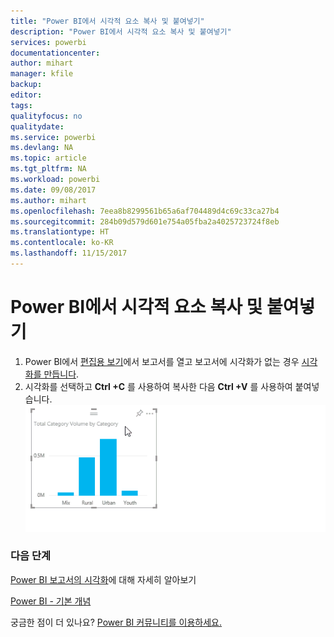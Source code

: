 ```yaml
---
title: "Power BI에서 시각적 요소 복사 및 붙여넣기"
description: "Power BI에서 시각적 요소 복사 및 붙여넣기"
services: powerbi
documentationcenter: 
author: mihart
manager: kfile
backup: 
editor: 
tags: 
qualityfocus: no
qualitydate: 
ms.service: powerbi
ms.devlang: NA
ms.topic: article
ms.tgt_pltfrm: NA
ms.workload: powerbi
ms.date: 09/08/2017
ms.author: mihart
ms.openlocfilehash: 7eea8b8299561b65a6af704489d4c69c33ca27b4
ms.sourcegitcommit: 284b09d579d601e754a05fba2a4025723724f8eb
ms.translationtype: HT
ms.contentlocale: ko-KR
ms.lasthandoff: 11/15/2017
---
```

# <a name="copy-and-paste-a-visualization-in-power-bi"></a>Power BI에서 시각적 요소 복사 및 붙여넣기
1. Power BI에서 [편집용 보기](service-reading-view-and-editing-view.md)에서 보고서를 열고 보고서에 시각화가 없는 경우 [시각화를 만듭니다](power-bi-report-add-visualizations-i.md). 
2. 시각화를 선택하고 **Ctrl +C** 를 사용하여 복사한 다음 **Ctrl +V** 를 사용하여 붙여넣습니다.  
   ![](media/power-bi-visualization-copy-paste/copypasteviznew.gif)

### <a name="next-steps"></a>다음 단계
[Power BI 보고서의 시각화](power-bi-report-visualizations.md)에 대해 자세히 알아보기

[Power BI - 기본 개념](service-basic-concepts.md)  

궁금한 점이 더 있나요? [Power BI 커뮤니티를 이용하세요.](http://community.powerbi.com/)

